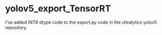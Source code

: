# yolov5_export_TensorRT
I've added INT8 dtype code to the export.py code in the ultralytics yolov5 repository. 
